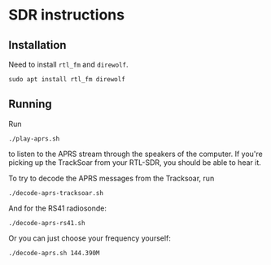 SDR instructions
================

Installation
------------

Need to install `rtl_fm` and `direwolf`.

    sudo apt install rtl_fm direwolf

Running
-------

Run

    ./play-aprs.sh

to listen to the APRS stream through the speakers of the computer. If you're
picking up the TrackSoar from your RTL-SDR, you should be able to hear it.

To try to decode the APRS messages from the Tracksoar, run

    ./decode-aprs-tracksoar.sh

And for the RS41 radiosonde:

    ./decode-aprs-rs41.sh

Or you can just choose your frequency yourself:

    ./decode-aprs.sh 144.390M

